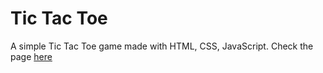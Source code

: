# Tic Tac Toe
A simple Tic Tac Toe game made with HTML, CSS, JavaScript.
Check the page [here](https://violitaandriana.github.io/tic-tac-toe/)
